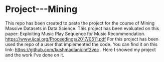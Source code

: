 # Project---Mining
This repo has been created to paste the project for the course of Mining Massive Datasets in Data Science. This project has been evaluated on this paper: Exploiting Music Play Sequence for Music Recommendation. https://www.ijcai.org/Proceedings/2017/0511.pdf For this project has been used the repo of a user that implemented the code. You can find it on this link: https://github.com/kushmadlani/imf2vec . Here I showed my project and the work I've done on it.
